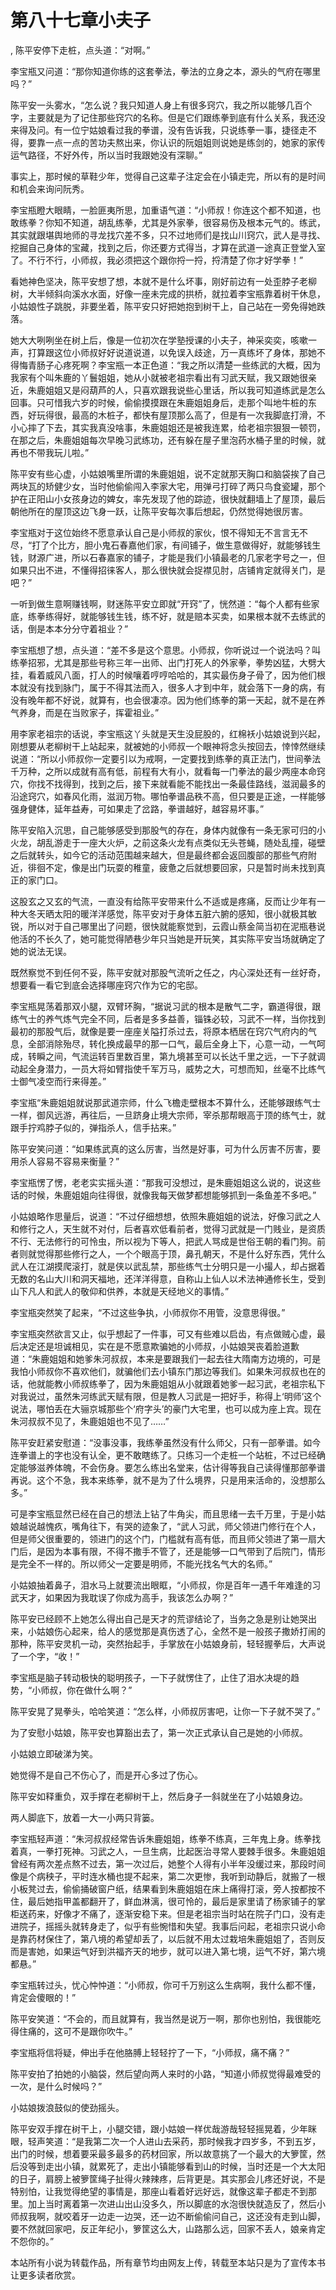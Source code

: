 # 第八十七章小夫子
,  陈平安停下走桩，点头道：“对啊。”
   李宝瓶又问道：“那你知道你练的这套拳法，拳法的立身之本，源头的气府在哪里吗？”
   陈平安一头雾水，“怎么说？我只知道人身上有很多窍穴，我之所以能够几百个字，主要就是为了记住那些窍穴的名称。但是它们跟练拳到底有什么关系，我还没来得及问。有一位宁姑娘看过我的拳谱，没有告诉我，只说练拳一事，捷径走不得，要靠一点一点的苦功夫熬出来，你认识的阮姐姐则说她是练剑的，她家的家传运气路径，不好外传，所以当时我跟她没有深聊。”
   事实上，那时候的草鞋少年，觉得自己这辈子注定会在小镇走完，所以有的是时间和机会来询问阮秀。
   李宝瓶瞪大眼睛，一脸匪夷所思，加重语气道：“小师叔！你连这个都不知道，也敢练拳？你知不知道，胡乱练拳，尤其是外家拳，很容易伤及根本元气的。练武，其实就跟堪舆地师的寻龙找穴差不多，只不过地师们是找山川窍穴，武人是寻找、挖掘自己身体的宝藏，找到之后，你还要方式得当，才算在武道一途真正登堂入室了。不行不行，小师叔，我必须把这个跟你捋一捋，捋清楚了你才好学拳！”
   看她神色坚决，陈平安想了想，本就不是什么坏事，刚好前边有一处歪脖子老柳树，大半倾斜向溪水水面，好像一座未完成的拱桥，就拉着李宝瓶靠着树干休息，小姑娘性子跳脱，非要坐着，陈平安只好把她抱到树干上，自己站在一旁免得她跌落。
   她大大咧咧坐在树上后，像是一位初次在学塾授课的小夫子，神采奕奕，咳嗽一声，打算跟这位小师叔好好说道说道，以免误入歧途，万一真练坏了身体，那她不得悔青肠子心疼死啊？李宝瓶一本正色道：“我之所以清楚一些练武的大概，因为我家有个叫朱鹿的丫鬟姐姐，她从小就被老祖宗看出有习武天赋，我又跟她很亲近，朱鹿姐姐又是闷葫芦的人，只喜欢跟我说些心里话，所以我可知道练武是怎么回事。只可惜我六岁的时候，偷偷摸摸跟在朱鹿姐姐身后，走那个叫地牛桩的东西，好玩得很，最高的木桩子，都快有屋顶那么高了，但是有一次我脚底打滑，不小心摔了下去，其实我真没啥事，朱鹿姐姐还是被我连累，给老祖宗狠狠一顿罚，在那之后，朱鹿姐姐每次早晚习武练功，还有躲在屋子里泡药水桶子里的时候，就再也不带我玩儿啦。”
   陈平安有些心虚，小姑娘嘴里所谓的朱鹿姐姐，说不定就那天胸口和脑袋挨了自己两块瓦的矫健少女，当时他偷偷闯入李家大宅，用弹弓打碎了两只鸟食瓷罐，那个护在正阳山小女孩身边的婢女，率先发现了他的踪迹，很快就翻墙上了屋顶，最后朝他所在的屋顶这边飞身一跃，让陈平安每次事后想起，仍然觉得她很厉害。
   李宝瓶对于这位始终不愿意承认自己是小师叔的家伙，恨不得知无不言言无不尽，“打了个比方，胆小鬼石春嘉他们家，有间铺子，做生意做得好，就能够钱生钱，财源广进，所以石春嘉家的铺子，才能是我们小镇最老的几家老字号之一，但如果只出不进，不懂得招徕客人，那么很快就会捉襟见肘，店铺肯定就得关门，是吧？”
   一听到做生意啊赚钱啊，财迷陈平安立即就“开窍”了，恍然道：“每个人都有些家底，练拳练得好，就能够钱生钱，练不好，就是赔本买卖，如果根本就不去练武的话，倒是本本分分守着祖业？”
   李宝瓶想了想，点头道：“差不多是这个意思。小师叔，你听说过一个说法吗？叫练拳招邪，尤其是那些号称三年一出师、出门打死人的外家拳，拳势凶猛，大劈大挂，看着威风八面，打人的时候嚷着哼哼哈哈的，其实最伤身子骨了，因为他们根本就没有找到脉门，属于不得其法而入，很多人才到中年，就会落下一身的病，有没有晚年都不好说，就算有，也会很凄凉。因为他们练拳的第一天起，就不是在养气养身，而是在当败家子，挥霍祖业。”
   用李家老祖宗的话说，李宝瓶这丫头就是天生没屁股的，红棉袄小姑娘说到兴起，刚想要从老柳树干上站起来，就被她的小师叔一个眼神将念头按回去，悻悻然继续说道：“所以小师叔你一定要引以为戒啊，一定要找到练拳的真正法门，世间拳法千万种，之所以成就有高有低，前程有大有小，就看每一门拳法的最少两座本命窍穴，你找不找得到，找到之后，接下来就看能不能找出一条最佳路线，滋润最多的沿途窍穴，如春风化雨，滋润万物。哪怕拳谱品秩不高，但只要是正途，一样能够强身健体，延年益寿，可如果走了岔路，拳谱越好，越容易坏事。”
   陈平安陷入沉思，自己能够感受到那股气的存在，身体内就像有一条无家可归的小火龙，胡乱游走于一座大火炉，之前这条火龙有点类似无头苍蝇，随处乱撞，碰壁之后就转头，如今它的活动范围越来越大，但是最终都会返回腹部的那些气府附近，徘徊不定，像是出门玩耍的稚童，疲惫之后就想要回家，只是暂时尚未找到真正的家门口。
   这股玄之又玄的气流，一直没有给陈平安带来什么不适或是疼痛，反而让少年有一种大冬天晒太阳的暖洋洋感觉，陈平安对于身体五脏六腑的感知，很小就极其敏锐，所以对于自己哪里出了问题，很快就能察觉到，云霞山蔡金简当初在泥瓶巷说他活的不长久了，她可能觉得陋巷少年只当她是开玩笑，其实陈平安当场就确定了她的说法无误。
   既然察觉不到任何不妥，陈平安就对那股气流听之任之，内心深处还有一丝好奇，想要看一看它到底会选择哪座窍穴作为它的宅邸。
   李宝瓶晃荡着那双小腿，双臂环胸，“据说习武的根本是散气二字，霸道得很，跟练气士的养气炼气完全不同，后者是多多益善，锱铢必较，习武不一样，当你找到最初的那股气后，就像是要一座座关隘打杀过去，将原本栖居在窍穴气府内的气息，全部消除殆尽，转化换成最早的那一口气，最后全身上下，心意一动，一气呵成，转瞬之间，气流运转百里数百里，第九境甚至可以长达千里之远，一下子就调动起全身潜力，一员大将如臂指使千军万马，威势之大，可想而知，丝毫不比练气士御气凌空而行来得差。”
   李宝瓶“朱鹿姐姐就说那武道宗师，什么飞檐走壁根本不算什么，还能够跟练气士一样，御风远游，再往后，一旦跻身止境大宗师，宰杀那帮眼高于顶的练气士，就跟手拧鸡脖子似的，弹指杀人，信手拈来。”
   陈平安笑问道：“如果练武真的这么厉害，当然是好事，可为什么厉害不厉害，要用杀人容易不容易来衡量？”
   李宝瓶愣了愣，老老实实摇头道：“那我可没想过，是朱鹿姐姐这么说的，说这些话的时候，朱鹿姐姐向往得很，就像我每天做梦都想能够抓到一条鱼差不多吧。”
   小姑娘略作思量后，说道：“不过仔细想想，依照朱鹿姐姐的说法，好像习武之人和修行之人，天生就不对付，后者喜欢低看前者，觉得习武就是一门贱业，是资质不行、无法修行的可怜虫，所以视为下等人，把武人骂成是世俗王朝的看门狗。前者则就觉得那些修行之人，一个个眼高于顶，鼻孔朝天，不是什么好东西，凭什么武人在江湖摸爬滚打，就是侠以武乱禁，那些练气士分明只是一小撮人，却占据着无数的名山大川和洞天福地，还洋洋得意，自称山上仙人以术法神通修长生，受到山下凡人和武人的敬仰和供养，本就是天经地义的事情。”
   李宝瓶突然笑了起来，“不过这些争执，小师叔你不用管，没意思得很。”
   李宝瓶突然欲言又止，似乎想起了一件事，可又有些难以启齿，有点做贼心虚，最后决定还是坦诚相见，实在是不愿意欺骗她的小师叔，小姑娘哭丧着脸道歉道：“朱鹿姐姐和她爹朱河叔叔，本来是要跟我们一起去往大隋南方边境的，可是我怕小师叔你不喜欢他们，就骗他们去小镇东门那边等我们。如果朱河叔叔也在的话，他就能教小师叔练拳了，因为朱鹿姐姐从小就跟着她爹一起习武，老祖宗私下对我说过，虽然朱河练武天赋有限，但是教人习武是一把好手，称得上‘明师’这个说法，哪怕丢在大骊京城那些个‘府字头’的豪门大宅里，也可以成为座上宾。现在朱河叔叔不见了，朱鹿姐姐也不见了……”
   陈平安赶紧安慰道：“没事没事，我练拳虽然没有什么师父，只有一部拳谱。如今连拳谱上的字也没有认全，更不敢瞎练了。只练习一个走桩一个站桩，不过已经确定能够滋养体魄，不会伤身。要怎么练出名堂来，估计得等我自己读得懂那部拳谱再说。这个不急，我本来练拳，就不是为了什么境界，只是用来活命的，没想那么多。”
   可是李宝瓶显然已经在自己的想法上钻了牛角尖，而且思绪一去千万里，于是小姑娘越说越愧疚，嘴角往下，有哭的迹象了，“武人习武，师父领进门修行在个人，但是师父很重要的，领进门的这个门，门槛就有高有低，而且师父领进了第一扇大门后，是因为本事有限，不得不撒手不管了，还是能够一口气带到了后院门，情形是完全不一样的。所以师父一定要是明师，不能光找名气大的名师。”
   小姑娘抽着鼻子，泪水马上就要流出眼眶，“小师叔，你是百年一遇千年难逢的习武天才，如果因为我耽误了你成为高手，我该怎么办啊？”
   陈平安已经顾不上她怎么得出自己是天才的荒谬结论了，当务之急是别让她哭出来，小姑娘伤心起来，给人的感觉那是真伤透了心，全然不是一般孩子撒娇打闹的那种，陈平安灵机一动，突然抬起手，手掌放在小姑娘身前，轻轻握拳后，大声说了一个字，“收！”
   李宝瓶是脑子转动极快的聪明孩子，一下子就愣住了，止住了泪水决堤的趋势，“小师叔，你在做什么啊？”
   陈平安晃了晃拳头，哈哈笑道：“怎么样，小师叔厉害吧，让你一下子就不哭了。”
   为了安慰小姑娘，陈平安也算豁出去了，第一次正式承认自己是她的小师叔。
   小姑娘立即破涕为笑。
   她觉得不是自己不伤心了，而是开心多过了伤心。
   陈平安如释重负，双手撑在老柳树干上，然后身子一斜就坐在了小姑娘身边。
   两人脚底下，放着一大一小两只背篓。
   李宝瓶轻声道：“朱河叔叔经常告诉朱鹿姐姐，练拳不练真，三年鬼上身。练拳找着真，一拳打死神。习武之人，一旦生病，比起医治寻常人要棘手很多。朱鹿姐姐曾经有两次差点熬不过去，第一次过后，她整个人得有小半年没缓过来，那段时间像是个病秧子，平时连水桶也提不起来，第二次更惨，我听到动静后，就搬了一根小板凳过去，偷偷捅破窗户纸，结果看到朱鹿姐姐在床上痛得打滚，旁人按都按不住，最后她指甲盖都翻开了，鲜血淋漓，很可怜的，最后是家里请了杨家铺子的掌柜送药来，好像才不痛了，逐渐安稳下来。但是老祖宗当时站在院子门口，没有走进院子，摇摇头就转身走了，似乎有些惋惜和失望。我事后问起，老祖宗只说小命是靠药材保住了，第八境的希望却丢了，以后就不用太过栽培朱鹿姐姐了，否则反而是害她，如果运气好到洪福齐天的地步，就可以进入第七境，运气不好，第六境都悬。”
   李宝瓶转过头，忧心忡忡道：“小师叔，你可千万别这么生病啊，我什么都不懂，肯定会傻眼的！”
   陈平安笑道：“不会的，而且就算有，我当然是说万一啊，那你也别怕，我很能吃得住痛的，这可不是跟你吹牛。”
   李宝瓶将信将疑，伸出手在他胳膊上轻轻拧了一下，“小师叔，痛不痛？”
   陈平安拍了拍她的小脑袋，然后望向两人来时的小路，“知道小师叔觉得最难受的一次，是什么时候吗？”
   小姑娘拨浪鼓似的使劲摇头。
   陈平安双手撑在树干上，小腿交错，跟小姑娘一样优哉游哉轻轻摇晃着，少年眯眼，轻声笑道：“是我第二次一个人进山去采药，那时候我才四岁多，不到五岁，出门的时候，想着要采最多最多的药材回家，所以故意挑了一个最大的大箩筐，然后没等到走出小镇，就累死了，走出小镇能够看到山的时候，当时还是一个大太阳的日子，肩膀上被箩筐绳子扯得火辣辣疼，后背更是。其实那会儿疼还好说，不是特别怕，让我觉得绝望的事情是，那座山看着好远好远，就像这辈子都走不到那里。加上当时离着第一次进山出山没多久，所以脚底的水泡很快就造反了，然后小师叔我啊，就咬着牙一边走一边哭，还一边不断偷偷问自己，这还没有走到山脚，要不然就回家吧，反正年纪小，箩筐这么大，山路那么远，回家不丢人，娘亲肯定不怨你的。”
  本站所有小说为转载作品，所有章节均由网友上传，转载至本站只是为了宣传本书让更多读者欣赏。